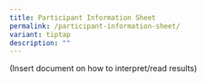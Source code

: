 ```yaml
---
title: Participant Information Sheet
permalink: /participant-information-sheet/
variant: tiptap
description: ""
---
```

<p>(Insert document on how to interpret/read results)</p>